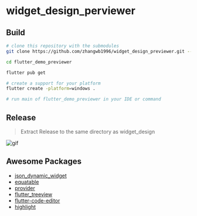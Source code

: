# widget_design_perviewer

## Build

```bash
# clone this repository with the submodules
git clone https://github.com/zhangwb1996/widget_design_previewer.git --recursive

cd flutter_demo_previewer

flutter pub get

# create a support for your platform
flutter create -platform=windows .

# run main of flutter_demo_previewer in your IDE or command

```

## Release

>Extract Release to the same directory as widget_design

![gif](./screenshot/v0.0.2.gif)

## Awesome Packages

* [json_dynamic_widget](https://pub.dev/packages/json_dynamic_widget)
* [equatable](https://pub.dev/packages/equatable)
* [provider](https://pub.dev/packages/provider)
* [flutter_treeview](https://pub.dev/packages/flutter_treeview)
* [flutter-code-editor](https://pub.dev/packages/flutter_code_editor/install)
* [highlight](https://pub.dev/packages/highlight)
